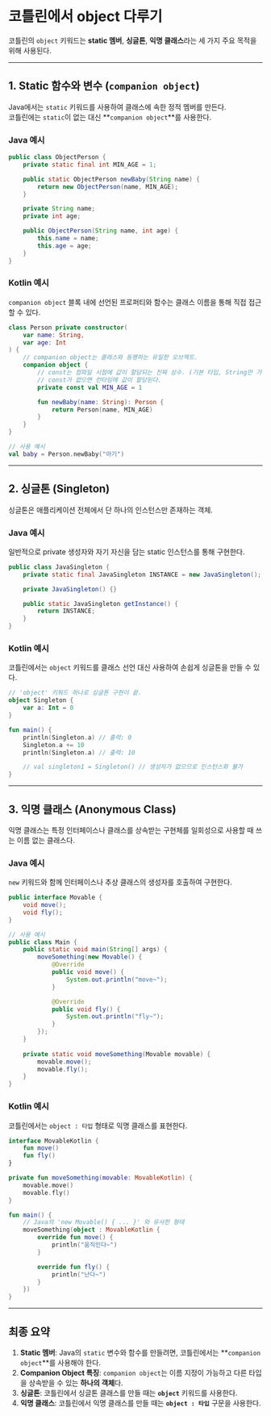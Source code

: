 # 코틀린에서 object 다루기

코틀린의 `object` 키워드는 **static 멤버**, **싱글톤**, **익명 클래스**라는 세 가지 주요 목적을 위해 사용된다.

---

## 1. Static 함수와 변수 (`companion object`)

Java에서는 `static` 키워드를 사용하여 클래스에 속한 정적 멤버를 만든다.   
코틀린에는 `static`이 없는 대신 **`companion object`**를 사용한다.

### Java 예시

```java
public class ObjectPerson {
    private static final int MIN_AGE = 1;

    public static ObjectPerson newBaby(String name) {
        return new ObjectPerson(name, MIN_AGE);
    }

    private String name;
    private int age;

    public ObjectPerson(String name, int age) {
        this.name = name;
        this.age = age;
    }
}
```

### Kotlin 예시

`companion object` 블록 내에 선언된 프로퍼티와 함수는 클래스 이름을 통해 직접 접근할 수 있다.

```kotlin
class Person private constructor(
    var name: String,
    var age: Int
) {
    // companion object는 클래스와 동행하는 유일한 오브젝트.
    companion object {
        // const는 컴파일 시점에 값이 할당되는 진짜 상수. (기본 타입, String만 가능)
        // const가 없으면 런타임에 값이 할당된다.
        private const val MIN_AGE = 1

        fun newBaby(name: String): Person {
            return Person(name, MIN_AGE)
        }
    }
}

// 사용 예시
val baby = Person.newBaby("아기")
```

---

## 2. 싱글톤 (Singleton)

싱글톤은 애플리케이션 전체에서 단 하나의 인스턴스만 존재하는 객체.

### Java 예시

일반적으로 private 생성자와 자기 자신을 담는 static 인스턴스를 통해 구현한다.

```java
public class JavaSingleton {
    private static final JavaSingleton INSTANCE = new JavaSingleton();

    private JavaSingleton() {}

    public static JavaSingleton getInstance() {
        return INSTANCE;
    }
}
```

### Kotlin 예시

코틀린에서는 `object` 키워드를 클래스 선언 대신 사용하여 손쉽게 싱글톤을 만들 수 있다.

```kotlin
// 'object' 키워드 하나로 싱글톤 구현이 끝.
object Singleton {
    var a: Int = 0
}

fun main() {
    println(Singleton.a) // 출력: 0
    Singleton.a += 10
    println(Singleton.a) // 출력: 10

    // val singleton1 = Singleton() // 생성자가 없으므로 인스턴스화 불가
}
```

---

## 3. 익명 클래스 (Anonymous Class)

익명 클래스는 특정 인터페이스나 클래스를 상속받는 구현체를 일회성으로 사용할 때 쓰는 이름 없는 클래스다.

### Java 예시

`new` 키워드와 함께 인터페이스나 추상 클래스의 생성자를 호출하여 구현한다.

```java
public interface Movable {
    void move();
    void fly();
}

// 사용 예시
public class Main {
    public static void main(String[] args) {
        moveSomething(new Movable() {
            @Override
            public void move() {
                System.out.println("move~");
            }

            @Override
            public void fly() {
                System.out.println("fly~");
            }
        });
    }
    
    private static void moveSomething(Movable movable) {
        movable.move();
        movable.fly();
    }
}
```

### Kotlin 예시

코틀린에서는 `object : 타입` 형태로 익명 클래스를 표현한다.

```kotlin
interface MovableKotlin {
    fun move()
    fun fly()
}

private fun moveSomething(movable: MovableKotlin) {
    movable.move()
    movable.fly()
}

fun main() {
    // Java의 'new Movable() { ... }' 와 유사한 형태
    moveSomething(object : MovableKotlin {
        override fun move() {
            println("움직인다~")
        }

        override fun fly() {
            println("난다~")
        }
    })
}
```

---

## 최종 요약

1.  **Static 멤버**: Java의 `static` 변수와 함수를 만들려면, 코틀린에서는 **`companion object`**를 사용해야 한다.
2.  **Companion Object 특징**: `companion object`는 이름 지정이 가능하고 다른 타입을 상속받을 수 있는 **하나의 객체**다.
3.  **싱글톤**: 코틀린에서 싱글톤 클래스를 만들 때는 **`object`** 키워드를 사용한다.
4.  **익명 클래스**: 코틀린에서 익명 클래스를 만들 때는 **`object : 타입`** 구문을 사용한다.
